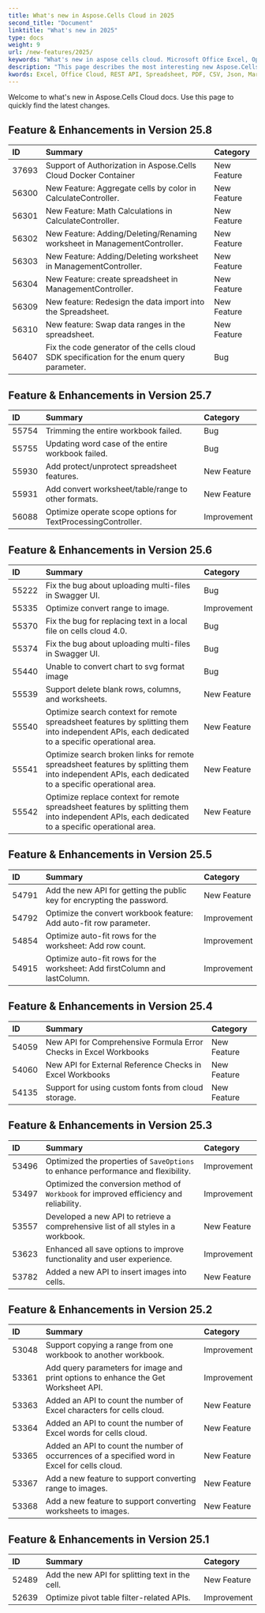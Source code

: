 ```yaml
---
title: What's new in Aspose.Cells Cloud in 2025
second_title: "Document"
linktitle: "What's new in 2025"
type: docs
weight: 9
url: /new-features/2025/
keywords: "What's new in aspose cells cloud. Microsoft Office Excel, Open Office Spreadsheet, CSV, PDF."
description: "This page describes the most interesting new Aspose.Cells Cloud features introduced in recent releases."
kwords: Excel, Office Cloud, REST API, Spreadsheet, PDF, CSV, Json, Markdown, What's new in Aspose.Cells Cloud
---
```


Welcome to what's new in Aspose.Cells Cloud docs. Use this page to quickly find the latest changes.

## Feature & Enhancements in Version 25.8

|**ID**|**Summary**|**Category**|
| :- | :- | :- |
|37693|Support of Authorization in Aspose.Cells Cloud Docker Container|New Feature|
|56300|New Feature: Aggregate cells by color in CalculateController.|New Feature|
|56301|New Feature: Math Calculations in CalculateController.|New Feature|
|56302|New Feature: Adding/Deleting/Renaming worksheet in ManagementController.|New Feature|
|56303|New Feature: Adding/Deleting worksheet in ManagementController.|New Feature|
|56304|New Feature: create spreadsheet in ManagementController.|New Feature|
|56309|New feature: Redesign the data import into the Spreadsheet.|New Feature|
|56310|New feature: Swap data ranges in the spreadsheet.|New Feature|
|56407|Fix the code generator of the cells cloud SDK specification for the enum query parameter.|Bug|

## Feature & Enhancements in Version 25.7

|**ID**|**Summary**|**Category**|
| :- | :- | :- |
|55754|Trimming the entire workbook failed.|Bug|
|55755|Updating word case of the entire workbook failed.|Bug|
|55930|Add protect/unprotect spreadsheet features.|New Feature|
|55931|Add convert worksheet/table/range to other formats.|New Feature|
|56088|Optimize operate scope options for TextProcessingController.|Improvement|

## Feature & Enhancements in Version 25.6

|**ID**|**Summary**|**Category**|
| :- | :- | :- |
| 55222 | Fix the bug about uploading multi-files in Swagger UI. | Bug |
| 55335 | Optimize convert range to image. | Improvement |
| 55370 | Fix the bug for replacing text in a local file on cells cloud 4.0. | Bug |
| 55374 | Fix the bug about uploading multi-files in Swagger UI. | Bug |
| 55440 | Unable to convert chart to svg format image | Bug |
| 55539 | Support delete blank rows, columns, and worksheets. | New Feature |
| 55540 | Optimize search context for remote spreadsheet features by splitting them into independent APIs, each dedicated to a specific operational area. | New Feature |
| 55541 | Optimize search broken links for remote spreadsheet features by splitting them into independent APIs, each dedicated to a specific operational area. | New Feature |
| 55542 | Optimize replace context for remote spreadsheet features by splitting them into independent APIs, each dedicated to a specific operational area. | New Feature |

## Feature & Enhancements in Version 25.5

|**ID**|**Summary**|**Category**|
| :- | :- | :- |
| 54791 | Add the new API for getting the public key for encrypting the password. | New Feature |
| 54792 | Optimize the convert workbook feature: Add auto-fit row parameter. | Improvement |
| 54854 | Optimize auto-fit rows for the worksheet: Add row count. | Improvement |
| 54915 | Optimize auto-fit rows for the worksheet: Add firstColumn and lastColumn. | Improvement |

## Feature & Enhancements in Version 25.4

|**ID**|**Summary**|**Category**|
| :- | :- | :- |
| 54059 | New API for Comprehensive Formula Error Checks in Excel Workbooks | New Feature |
| 54060 | New API for External Reference Checks in Excel Workbooks | New Feature |
| 54135 | Support for using custom fonts from cloud storage. | New Feature |

## Feature & Enhancements in Version 25.3

|**ID**|**Summary**|**Category**|
| :- | :- | :- |
| 53496 | Optimized the properties of `SaveOptions` to enhance performance and flexibility. | Improvement |
| 53497 | Optimized the conversion method of `Workbook` for improved efficiency and reliability. | Improvement |
| 53557 | Developed a new API to retrieve a comprehensive list of all styles in a workbook. | New Feature |
| 53623 | Enhanced all save options to improve functionality and user experience. | Improvement |
| 53782 | Added a new API to insert images into cells. | New Feature |

## Feature & Enhancements in Version 25.2

|**ID**|**Summary**|**Category**|
| :- | :- | :- |
| 53048 | Support copying a range from one workbook to another workbook. | Improvement |
| 53361 | Add query parameters for image and print options to enhance the Get Worksheet API. | Improvement |
| 53363 | Added an API to count the number of Excel characters for cells cloud. | New Feature |
| 53364 | Added an API to count the number of Excel words for cells cloud. | New Feature |
| 53365 | Added an API to count the number of occurrences of a specified word in Excel for cells cloud. | New Feature |
| 53367 | Add a new feature to support converting range to images. | New Feature |
| 53368 | Add a new feature to support converting worksheets to images. | New Feature |

## Feature & Enhancements in Version 25.1

|**ID**|**Summary**|**Category**|
| :- | :- | :- |
| 52489 | Add the new API for splitting text in the cell. | New Feature |
| 52639 | Optimize pivot table filter-related APIs. | Improvement |
